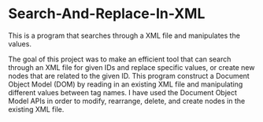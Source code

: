 # Search-And-Replace-In-XML
This is a program that searches through a XML file and manipulates the values.


The goal of this project was to make an efficient tool that can search through an XML file for given IDs and replace specific values, 
or create new nodes that are related to the given ID. 
This program construct a Document Object Model (DOM) by reading in an existing XML file and manipulating different values between tag names. 
I have used the Document Object Model APIs in order to modify, rearrange, delete, and create nodes in the existing XML file.
